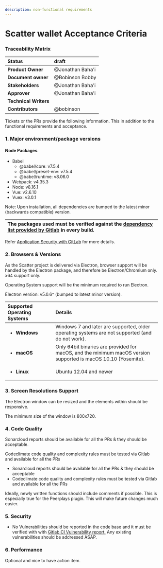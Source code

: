 ```yaml
---
description: non-functional requirements
---
```


# Scatter wallet Acceptance Criteria

### Traceability Matrix

| **Status** | draft |
| :--- | :--- |
| **Product Owner** | @Jonathan Baha'i |
| **Document owner** | @Bobinson Bobby |
| **Stakeholders** | @Jonathan Baha'i |
| **Approver** | @Jonathan Baha'i |
| **Technical Writers** |  |
| **Contributors** |   @bobinson  |

Tickets or the PRs provide the following information. This in addition to the functional requirements and acceptance.

### 1. Major environment/package versions

#### Node Packages

* Babel
  * @babel/core: v7.5.4
  * @babel/preset-env: v7.5.4
  * @babel/runtime: v8.06.0
* Webpack: v4.35.3
* Node: v8.16.1
* Vue: v2.6.10
* Vuex: v3.0.1

Note: Upon installation, all dependencies are bumped to the latest minor \(backwards compatible\) version.

| The packages used must be verified against the [dependency list provided by Gitlab](https://gitlab.com/PBSA/streamersedge/streamersedge-gui/dependencies) in every build. |
| :--- |


Refer [Application Security with GitLab](https://peerplays.atlassian.net/wiki/spaces/PROJECTS/pages/356319253/Application+Security+with+GitLab) for more details.

### 2. Browsers & Versions

As the Scatter project is delivered via Electron, browser support will be handled by the Electron package, and therefore be Electron/Chromium only. x64 support only.

Operating System support will be the minimum required to run Electron.

Electron version: v5.0.6^ \(bumped to latest minor version\).

<table>
  <thead>
    <tr>
      <th style="text-align:left"><b>Supported Operating Systems</b>
      </th>
      <th style="text-align:left">Details</th>
    </tr>
  </thead>
  <tbody>
    <tr>
      <td style="text-align:left">
        <ul>
          <li><b>Windows</b>
          </li>
        </ul>
      </td>
      <td style="text-align:left">Windows 7 and later are supported, older operating systems are not supported
        (and do not work).</td>
    </tr>
    <tr>
      <td style="text-align:left">
        <p></p>
        <ul>
          <li><b>macOS</b>
          </li>
        </ul>
      </td>
      <td style="text-align:left">Only 64bit binaries are provided for macOS, and the minimum macOS version
        supported is macOS 10.10 (Yosemite).</td>
    </tr>
    <tr>
      <td style="text-align:left">
        <p></p>
        <ul>
          <li><b>Linux</b>
          </li>
        </ul>
      </td>
      <td style="text-align:left">
        <p></p>
        <p>Ubuntu 12.04 and newer</p>
      </td>
    </tr>
  </tbody>
</table>

### 3. Screen Resolutions Support

The Electron window can be resized and the elements within should be responsive.

The minimum size of the window is 800x720.

### 4. Code Quality

Sonarcloud reports should be available for all the PRs & they should be acceptable.

Codeclimate code quality and complexity rules must be tested via Gitlab and available for all the PRs

* Sonarcloud reports should be available for all the PRs & they should be acceptable
* Codeclimate code quality and complexity rules must be tested via Gitlab and available for all the PRs

Ideally, newly written functions should include comments if possible. This is especially true for the Peerplays plugin. This will make future changes much easier.

### 5. Security

* No Vulnerabilities should be reported in the code base and it must be verified with with [Gitlab CI Vulnerability report.](https://gitlab.com/PBSA/streamersedge/StreamersEdge/security/dashboard/?project_id=12046101&scope=dismissed&page=1&days=90) Any existing vulnerabilities should be addressed ASAP.

### 6. Performance

Optional and nice to have action item.

